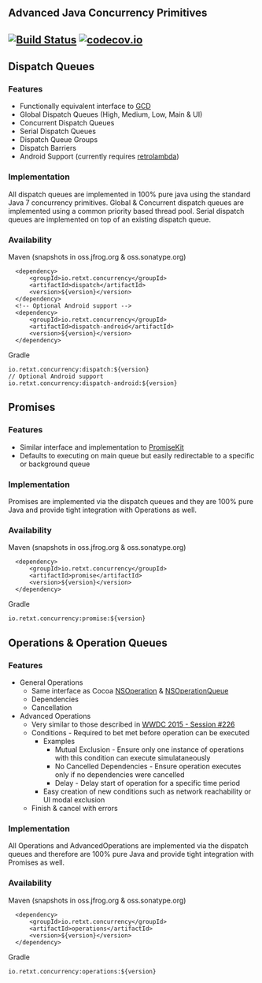 Advanced Java Concurrency Primitives
---
[![Build Status](https://travis-ci.org/reTXT/concurrency-java.png)](https://travis-ci.org/reTXT/concurrency-java) [![codecov.io](https://codecov.io/github/reTXT/concurrency-java/coverage.svg?branch=master)](https://codecov.io/github/reTXT/concurrency-java?branch=master)
---
## Dispatch Queues
### Features
* Functionally equivalent interface to [GCD](https://en.wikipedia.org/wiki/Grand_Central_Dispatch)
* Global Dispatch Queues (High, Medium, Low, Main & UI)
* Concurrent Dispatch Queues
* Serial Dispatch Queues
* Dispatch Queue Groups
* Dispatch Barriers
* Android Support (currently requires [retrolambda](https://github.com/orfjackal/retrolambda))

### Implementation
All dispatch queues are implemented in 100% pure java using the standard Java 7 concurrency primitives. Global & Concurrent dispatch queues are implemented using a common priority based thread pool. Serial dispatch queues are implemented on top of an existing dispatch queue.

### Availability
Maven (snapshots in oss.jfrog.org & oss.sonatype.org)
```
  <dependency>
      <groupId>io.retxt.concurrency</groupId>
      <artifactId>dispatch</artifactId>
      <version>${version}</version>
  </dependency>
  <!-- Optional Android support -->
  <dependency>
      <groupId>io.retxt.concurrency</groupId>
      <artifactId>dispatch-android</artifactId>
      <version>${version}</version>
  </dependency>
```
Gradle
```
io.retxt.concurrency:dispatch:${version}
// Optional Android support
io.retxt.concurrency:dispatch-android:${version}
```

## Promises
### Features
* Similar interface and implementation to [PromiseKit](https://github.com/mxcl/PromiseKit)
* Defaults to executing on main queue but easily redirectable to a specific or background queue

### Implementation
Promises are implemented via the dispatch queues and they are 100% pure Java and provide tight integration with Operations as well.

### Availability
Maven (snapshots in oss.jfrog.org & oss.sonatype.org)
```
  <dependency>
      <groupId>io.retxt.concurrency</groupId>
      <artifactId>promise</artifactId>
      <version>${version}</version>
  </dependency>
```
Gradle
```
io.retxt.concurrency:promise:${version}
```


## Operations & Operation Queues
### Features
* General Operations
  * Same interface as Cocoa [NSOperation](https://developer.apple.com/library/ios/documentation/Cocoa/Reference/NSOperation_class/index.html) & [NSOperationQueue](https://developer.apple.com/library/ios/documentation/Cocoa/Reference/NSOperationQueue_class/index.html#//apple_ref/occ/cl/NSOperationQueue)
  * Dependencies
  * Cancellation
* Advanced Operations
  * Very similar to those described in [WWDC 2015 - Session #226](https://developer.apple.com/videos/play/wwdc2015-226/)
  * Conditions - Required to bet met before operation can be executed
    * Examples
      * Mutual Exclusion - Ensure only one instance of operations with this condition can execute simulataneously
      * No Cancelled Dependencies - Ensure operation executes only if no dependencies were cancelled
      * Delay - Delay start of operation for a specific time period
    * Easy creation of new conditions such as network reachability or UI modal exclusion
  * Finish & cancel with errors

### Implementation
All Operations and AdvancedOperations are implemented via the dispatch queues and therefore are 100% pure Java and provide tight integration with Promises as well.

### Availability
Maven (snapshots in oss.jfrog.org & oss.sonatype.org)
```
  <dependency>
      <groupId>io.retxt.concurrency</groupId>
      <artifactId>operations</artifactId>
      <version>${version}</version>
  </dependency>

```
Gradle
```
io.retxt.concurrency:operations:${version}
```
